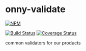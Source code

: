 # onny-validate

[![NPM](https://nodei.co/npm/onny-validate.png)](https://npmjs.org/package/onny-validate)

[![Build Status](https://travis-ci.org/onnyio/onny-utils.svg?branch=master)](https://travis-ci.org/onnyio/onny-validate) [![Coverage Status](https://coveralls.io/repos/github/onnyio/onny-validate/badge.svg?branch=master)](https://coveralls.io/github/onnyio/onny-validate?branch=master)

common validators for our products
